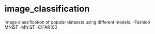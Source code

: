 # image_classification

Image classification of popular datasets using different models.
-Fashion MNIST
-MNIST
-CIFAR100
